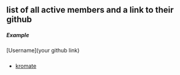## list of all active members and a link to their github

##### Example
[Username](your github link)

#####

- [kromate](https://github.com/kromate)
